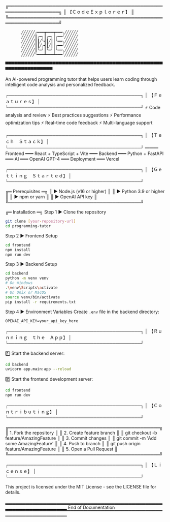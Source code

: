 ╔══════════════════════════════════════════════════════════════════╗
║                         【﻿ＣｏｄｅＥｘｐｌｏｒｅｒ】                      ║
╚══════════════════════════════════════════════════════════════════╝

           ╱╱╱╱╱╱╭━━━┳━━━┳━━━╮╱╱╱╱╱╱
           ╱╱╱╱╱╱┃╭━╮┃╭━╮┃╭━━╯╱╱╱╱╱╱
           ╱╱╱╱╱╱┃┃╱╰┫┃╱┃┃╰━━╮╱╱╱╱╱╱
           ╱╱╱╱╱╱┃┃╱╭┫┃╱┃┃╭━━╯╱╱╱╱╱╱
           ╱╱╱╱╱╱┃╰━╯┃╰━╯┃╰━━╮╱╱╱╱╱╱
           ╱╱╱╱╱╱╰━━━┻━━━┻━━━╯╱╱╱╱╱╱

▀▀▀▀▀▀▀▀▀▀▀▀▀▀▀▀▀▀▀▀▀▀▀▀▀▀▀▀▀▀▀▀▀▀▀▀▀▀▀▀▀▀▀▀▀▀▀▀▀▀▀▀▀▀▀▀▀▀▀▀▀▀▀▀▀

An AI-powered programming tutor that helps users learn coding through intelligent code analysis and personalized feedback.

┌──────────────────────────────────────────┐
│ 【﻿Ｆｅａｔｕｒｅｓ】                         │
└──────────────────────────────────────────┘
⚡ Code analysis and review
⚡ Best practices suggestions
⚡ Performance optimization tips
⚡ Real-time code feedback
⚡ Multi-language support

┌──────────────────────────────────────────┐
│ 【﻿Ｔｅｃｈ　Ｓｔａｃｋ】                     │
└──────────────────────────────────────────┘
━━━ Frontend ━━━   React + TypeScript + Vite
━━━ Backend ━━━    Python + FastAPI
━━━ AI ━━━         OpenAI GPT-4
━━━ Deployment ━━━ Vercel

┌──────────────────────────────────────────┐
│ 【﻿Ｇｅｔｔｉｎｇ　Ｓｔａｒｔｅｄ】             │
└──────────────────────────────────────────┘

╔═ Prerequisites ═╗
║ ▶ Node.js (v16 or higher)                ║
║ ▶ Python 3.9 or higher                   ║
║ ▶ npm or yarn                            ║
║ ▶ OpenAI API key                         ║
╚══════════════════════════════════════════╝

╔═ Installation ═╗
Step 1 ▶ Clone the repository
```bash
git clone [your-repository-url]
cd programming-tutor
```

Step 2 ▶ Frontend Setup
```bash
cd frontend
npm install
npm run dev
```

Step 3 ▶ Backend Setup
```bash
cd backend
python -m venv venv
# On Windows
.\venv\Scripts\activate
# On Unix or MacOS
source venv/bin/activate
pip install -r requirements.txt
```

Step 4 ▶ Environment Variables
Create `.env` file in the backend directory:
```
OPENAI_API_KEY=your_api_key_here
```

┌──────────────────────────────────────────┐
│ 【﻿Ｒｕｎｎｉｎｇ　ｔｈｅ　Ａｐｐ】             │
└──────────────────────────────────────────┘

1️⃣ Start the backend server:
```bash
cd backend
uvicorn app.main:app --reload
```

2️⃣ Start the frontend development server:
```bash
cd frontend
npm run dev
```

┌──────────────────────────────────────────┐
│ 【﻿Ｃｏｎｔｒｉｂｕｔｉｎｇ】                   │
└──────────────────────────────────────────┘

╔════════════════════════════════════════════════╗
║ 1. Fork the repository                         ║
║ 2. Create feature branch                       ║
║    git checkout -b feature/AmazingFeature      ║
║ 3. Commit changes                              ║
║    git commit -m 'Add some AmazingFeature'     ║
║ 4. Push to branch                              ║
║    git push origin feature/AmazingFeature      ║
║ 5. Open a Pull Request                         ║
╚════════════════════════════════════════════════╝

┌──────────────────────────────────────────┐
│ 【﻿Ｌｉｃｅｎｓｅ】                           │
└──────────────────────────────────────────┘

This project is licensed under the MIT License - see the LICENSE file for details.

▂▂▂▂▂▂▂▂▂▂▂▂▂▂▂▂▂▂▂▂▂▂▂▂▂▂▂▂▂▂▂▂▂▂▂▂▂▂▂▂▂▂▂▂▂▂▂▂▂▂▂▂▂▂▂▂▂▂▂▂▂▂▂▂
                     End of Documentation
▔▔▔▔▔▔▔▔▔▔▔▔▔▔▔▔▔▔▔▔▔▔▔▔▔▔▔▔▔▔▔▔▔▔▔▔▔▔▔▔▔▔▔▔▔▔▔▔▔▔▔▔▔▔▔▔▔▔▔▔▔▔▔▔
